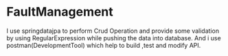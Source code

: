 # FaultManagement
I use springdatajpa to perform Crud Operation and provide some validation by using RegularExpression while pushing the data into database. And i use postman(DevelopmentTool) which help to build ,test and modify API.

